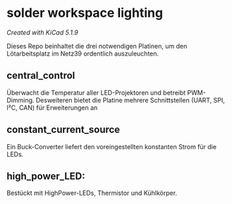 # solder workspace lighting
*Created with KiCad 5.1.9*

Dieses Repo beinhaltet die drei notwendigen Platinen, um den Lötarbeitsplatz im Netz39 ordentlich auszuleuchten.

## central_control
Überwacht die Temperatur aller LED-Projektoren und betreibt PWM-Dimming. Desweiteren bietet die Platine mehrere Schnittstellen (UART, SPI, I²C, CAN) für Erweiterungen an

## constant_current_source
Ein Buck-Converter liefert den voreingestellten konstanten Strom für die LEDs.

## high_power_LED:
Bestückt mit HighPower-LEDs, Thermistor und Kühlkörper.

